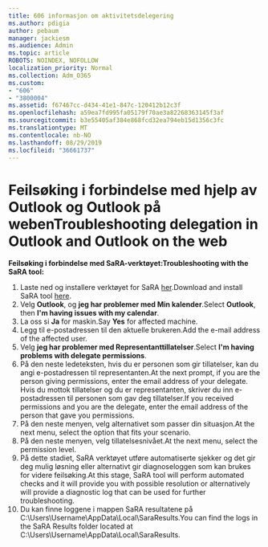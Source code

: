 ```yaml
---
title: 606 informasjon om aktivitetsdelegering
ms.author: pdigia
author: pebaum
manager: jackiesm
ms.audience: Admin
ms.topic: article
ROBOTS: NOINDEX, NOFOLLOW
localization_priority: Normal
ms.collection: Adm_O365
ms.custom:
- "606"
- "3800004"
ms.assetid: f67467cc-d434-41e1-847c-120412b12c3f
ms.openlocfilehash: a59ea7fd995fa05179f70ae3a82268363145f3af
ms.sourcegitcommit: b3e55405af384e868fcd32ea794eb15d1356c3fc
ms.translationtype: MT
ms.contentlocale: nb-NO
ms.lasthandoff: 08/29/2019
ms.locfileid: "36661737"
---
```

# <a name="troubleshooting-delegation-in-outlook-and-outlook-on-the-web"></a><span data-ttu-id="c2b9f-102">Feilsøking i forbindelse med hjelp av Outlook og Outlook på weben</span><span class="sxs-lookup"><span data-stu-id="c2b9f-102">Troubleshooting delegation in Outlook and Outlook on the web</span></span>

<span data-ttu-id="c2b9f-103">**Feilsøking i forbindelse med SaRA-verktøyet:**</span><span class="sxs-lookup"><span data-stu-id="c2b9f-103">**Troubleshooting with the SaRA tool:**</span></span>

1. <span data-ttu-id="c2b9f-104">Laste ned og installere verktøyet for SaRA [her](https://aka.ms/SaRA-SkypeForBusinessSignIn).</span><span class="sxs-lookup"><span data-stu-id="c2b9f-104">Download and install SaRA tool [here](https://aka.ms/SaRA-SkypeForBusinessSignIn).</span></span>
1. <span data-ttu-id="c2b9f-105">Velg **Outlook**, og **jeg har problemer med Min kalender**.</span><span class="sxs-lookup"><span data-stu-id="c2b9f-105">Select **Outlook**, then **I'm having issues with my calendar**.</span></span>
1. <span data-ttu-id="c2b9f-106">La oss si **Ja** for maskin.</span><span class="sxs-lookup"><span data-stu-id="c2b9f-106">Say **Yes** for affected machine.</span></span>
1. <span data-ttu-id="c2b9f-107">Legg til e-postadressen til den aktuelle brukeren.</span><span class="sxs-lookup"><span data-stu-id="c2b9f-107">Add the e-mail address of the affected user.</span></span>
1. <span data-ttu-id="c2b9f-108">Velg **jeg har problemer med Representanttillatelser**.</span><span class="sxs-lookup"><span data-stu-id="c2b9f-108">Select **I'm having problems with delegate permissions**.</span></span>
1. <span data-ttu-id="c2b9f-109">På den neste ledeteksten, hvis du er personen som gir tillatelser, kan du angi e-postadressen til representanten.</span><span class="sxs-lookup"><span data-stu-id="c2b9f-109">At the next prompt, if you are the person giving permissions, enter the email address of your delegate.</span></span> <span data-ttu-id="c2b9f-110">Hvis du mottok tillatelser og du er representanten, skriver du inn e-postadressen til personen som gav deg tillatelser.</span><span class="sxs-lookup"><span data-stu-id="c2b9f-110">If you received permissions and you are the delegate, enter the email address of the person that gave you permissions.</span></span>
1. <span data-ttu-id="c2b9f-111">På den neste menyen, velg alternativet som passer din situasjon.</span><span class="sxs-lookup"><span data-stu-id="c2b9f-111">At the next menu, select the option that fits your scenario.</span></span>
1. <span data-ttu-id="c2b9f-112">På den neste menyen, velg tillatelsesnivået.</span><span class="sxs-lookup"><span data-stu-id="c2b9f-112">At the next menu, select the permission level.</span></span>
1. <span data-ttu-id="c2b9f-113">På dette stadiet, SaRA verktøyet utføre automatiserte sjekker og det gir deg mulig løsning eller alternativt gir diagnoseloggen som kan brukes for videre feilsøking.</span><span class="sxs-lookup"><span data-stu-id="c2b9f-113">At this stage, SaRA tool will perform automated checks and it will provide you with possible resolution or alternatively will provide a diagnostic log that can be used for further troubleshooting.</span></span>
1. <span data-ttu-id="c2b9f-114">Du kan finne loggene i mappen SaRA resultatene på C:\Users\Username\AppData\Local\SaraResults.</span><span class="sxs-lookup"><span data-stu-id="c2b9f-114">You can find the logs in the SaRA Results folder located at C:\Users\Username\AppData\Local\SaraResults.</span></span>
